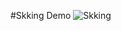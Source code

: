 #Skking Demo
![Skking]([Screenhot_Skking.png](https://github.com/Kuro-z04/Skking_Demo/blob/master/Screenshot_Skking.png))
